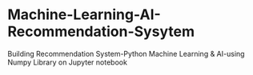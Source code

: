 # Machine-Learning-AI-Recommendation-Sysytem
Building Recommendation System-Python Machine Learning &amp; AI-using Numpy Library on Jupyter notebook
